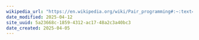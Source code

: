 ```yaml
---
wikipedia_url: "https://en.wikipedia.org/wiki/Pair_programming#:~:text=Pair%20programming%20is%20a%20software,as%20it%20is%20typed%20in."
date_modified: 2025-04-12
site_uuid: 5a23668c-1859-4312-ac17-48a2c3a40bc3
date_created: 2025-04-05
---
```


